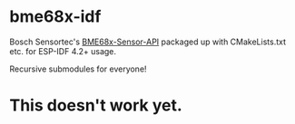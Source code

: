 # bme68x-idf

Bosch Sensortec's [BME68x-Sensor-API](https://github.com/BoschSensortec/BME68x-Sensor-API) packaged up with CMakeLists.txt etc. for ESP-IDF 4.2+ usage.

Recursive submodules for everyone!

# This doesn't work yet.